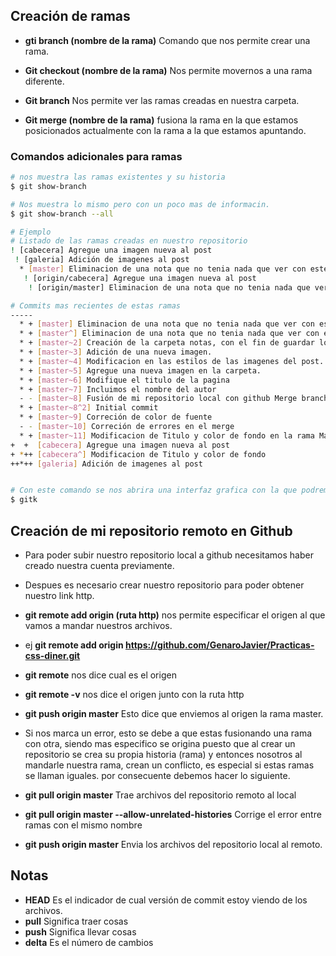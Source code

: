 ## Creación de ramas

- **gti branch (nombre de la rama)**  Comando que nos permite crear una rama. 

- **Git checkout (nombre de la rama)** Nos permite movernos a una rama diferente. 

- **Git branch** Nos permite ver las ramas creadas en nuestra carpeta.

- **Git merge (nombre de la rama)** fusiona la rama en la que estamos posicionados actualmente con la rama a la que estamos apuntando. 

### Comandos adicionales para ramas

```bash
# nos muestra las ramas existentes y su historia 
$ git show-branch 

# Nos muestra lo mismo pero con un poco mas de informacin. 
$ git show-branch --all 

# Ejemplo 
# Listado de las ramas creadas en nuestro repositorio
! [cabecera] Agregue una imagen nueva al post
 ! [galeria] Adición de imagenes al post
  * [master] Eliminacion de una nota que no tenia nada que ver con este curso
   ! [origin/cabecera] Agregue una imagen nueva al post
    ! [origin/master] Eliminacion de una nota que no tenia nada que ver con este curso

# Commits mas recientes de estas ramas
-----
  * + [master] Eliminacion de una nota que no tenia nada que ver con este curso
  * + [master^] Eliminacion de una nota que no tenia nada que ver con este curso
  * + [master~2] Creación de la carpeta notas, con el fin de guardar los apuntes que estado realizando durante mis practicas en git y github
  * + [master~3] Adición de una nueva imagen.
  * + [master~4] Modificacion en las estilos de las imagenes del post.
  * + [master~5] Agregue una nueva imagen en la carpeta.
  * + [master~6] Modifique el titulo de la pagina
  * + [master~7] Incluimos el nombre del autor
  - - [master~8] Fusión de mi repositorio local con github Merge branch 'master' of https://github.com/GenaroJavier/Primeros-pasos-con-Git-y-Github
  * + [master~8^2] Initial commit
  * + [master~9] Correción de color de fuente
  - - [master~10] Correción de errores en el merge
  * + [master~11] Modificacion de Titulo y color de fondo en la rama Master
+  +  [cabecera] Agregue una imagen nueva al post
+ *++ [cabecera^] Modificacion de Titulo y color de fondo
++*++ [galeria] Adición de imagenes al post


# Con este comando se nos abrira una interfaz grafica con la que podremos observar la historia de nuestro proyectro de una forma mas detallada.
$ gitk 
```

## Creación de mi repositorio remoto en Github

- Para poder subir nuestro repositorio local a github necesitamos haber creado nuestra cuenta previamente. 

- Despues es necesario crear nuestro repositorio para poder obtener nuestro link http. 

- **git remote add origin (ruta http)** nos permite especificar el origen al que vamos a mandar nuestros archivos. 

- ej **git remote add origin  https://github.com/GenaroJavier/Practicas-css-diner.git**

- **git remote** nos dice cual es el origen 

- **git remote -v** nos dice el origen junto con la ruta http 

- **git push origin master** Esto dice que enviemos al origen la rama master. 

- Si nos marca un error, esto se debe a que estas fusionando una rama con otra, siendo mas especifico se origina puesto que al crear un repositorio se crea su propia historia (rama) y entonces nosotros al mandarle nuestra rama, crean un conflicto, es especial si estas ramas se llaman iguales. por consecuente debemos hacer lo siguiente. 

- **git pull origin master**  Trae archivos del repositorio remoto al local 

- **git pull origin master --allow-unrelated-histories** Corrige el error entre ramas con el mismo nombre

- **git push origin master** Envia los archivos del repositorio local al remoto. 

## Notas

- **HEAD** Es el indicador de cual versión de commit estoy viendo de los archivos.
- **pull** Significa traer cosas
- **push** Significa llevar cosas 
- **delta** Es el número de cambios 
